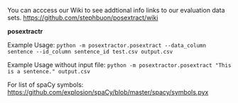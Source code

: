 


You can acccess our Wiki to see addtional info
links to our evaluation data sets. 
https://github.com/stephbuon/posextract/wiki


**posextractr**


Example Usage:
`python -m posextractor.posextract --data_column sentence --id_column sentence_id test.csv output.csv`

Example Usage without input file:
`python -m posextractor.posextract "This is a sentence." output.csv`


For list of spaCy symbols: https://github.com/explosion/spaCy/blob/master/spacy/symbols.pyx
